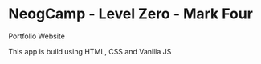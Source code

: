 # NeogCamp - Level Zero - Mark Four

Portfolio Website

This app is build using HTML, CSS and Vanilla JS